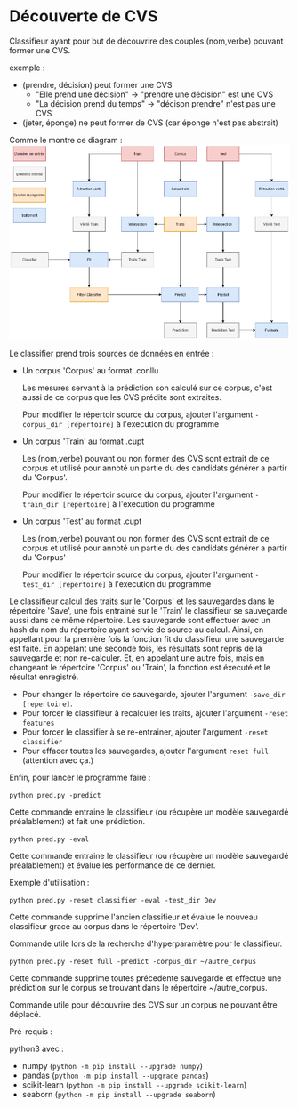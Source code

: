 # Découverte de CVS


Classifieur ayant pour but de découvrire des couples (nom,verbe) pouvant former une CVS.

exemple :
* (prendre, décision) peut former une CVS
	* "Elle prend une décision" -> "prendre une décision" est une CVS
	* "La décision prend du temps" -> "décison prendre" n'est pas une CVS
* (jeter, éponge) ne peut former de CVS (car éponge n'est pas abstrait)

Comme le montre ce diagram :
![diagram](diagram.png)

Le classifier prend trois sources de données en entrée :
* Un corpus 'Corpus' au format .conllu

	Les mesures servant à la prédiction son calculé sur ce corpus,
	c'est aussi de ce corpus que les CVS prédite sont extraites.

	Pour modifier le répertoir source du corpus,
	ajouter l'argument `-corpus_dir [repertoire]` à l'execution du programme
* Un corpus 'Train' au format .cupt

	Les (nom,verbe) pouvant ou non former des CVS sont extrait de ce corpus
	et utilisé pour annoté un partie du des candidats générer a partir du 'Corpus'.

	Pour modifier le répertoir source du corpus,
	ajouter l'argument `-train_dir [repertoire]` à l'execution du programme

* Un corpus 'Test' au format .cupt

	Les (nom,verbe) pouvant ou non former des CVS sont extrait de ce corpus
	et utilisé pour annoté un partie du des candidats générer a partir du 'Corpus'

	Pour modifier le répertoir source du corpus,
	ajouter l'argument `-test_dir [repertoire]` à l'execution du programme

Le classifieur calcul des traits sur le 'Corpus' et les sauvegardes dans le répertoire 'Save',
une fois entrainé sur le 'Train' le classifieur se sauvegarde aussi dans ce même répertoire.
Les sauvegarde sont effectuer avec un hash du nom du répertoire ayant servie de source au calcul.
Ainsi, en appellant pour la première fois la fonction fit du classifieur une sauvegarde est faite.
En appelant une seconde fois, les résultats sont repris de la sauvegarde et non re-calculer.
Et, en appelant une autre fois, mais en changeant le répertoire 'Corpus' ou 'Train', la fonction est
éxecuté et le résultat enregistré.
* Pour changer le répertoire de sauvegarde, ajouter l'argument `-save_dir [repertoire]`.
* Pour forcer le classifieur à recalculer les traits, ajouter l'argument `-reset features`
* Pour forcer le classifier à se re-entrainer, ajouter l'argument `-reset classifier`
* Pour effacer toutes les sauvegardes, ajouter l'argument `reset full` (attention avec ça.)

Enfin, pour lancer le programme faire :


`python pred.py -predict` 

Cette commande entraine le classifieur (ou récupère un modèle sauvegardé préalablement)
et fait une prédiction.

`python pred.py -eval`

Cette commande entraine le classifieur (ou récupère un modèle sauvegardé préalablement)
et évalue les performance de ce dernier.


Exemple d'utilisation :

`python pred.py -reset classifier -eval -test_dir Dev`

Cette commande supprime l'ancien classifieur et évalue le nouveau classifieur 
grace au corpus dans le répertoire 'Dev'. 

Commande utile lors de la recherche d'hyperparamètre pour le classifieur.


`python pred.py -reset full -predict -corpus_dir ~/autre_corpus`

Cette commande supprime toutes précedente sauvegarde et effectue une prédiction sur le corpus
se trouvant dans le répertoire ~/autre_corpus. 

Commande utile pour découvrire des CVS sur un corpus ne pouvant être déplacé.

Pré-requis :

python3 avec :
* numpy  (`python -m pip install --upgrade numpy`)
* pandas (`python -m pip install --upgrade pandas`)
* scikit-learn (`python -m pip install --upgrade scikit-learn`)
* seaborn (`python -m pip install --upgrade seaborn`)
